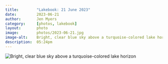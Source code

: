 ```yaml
---
title:        "Lakebook: 21 June 2023"
date:         2023-06-21
author:       Jen Myers
category:     [photos, lakebook]
layout:       photo
image:        photos/2023-06-21.jpg
image-alt:    Bright, clear blue sky above a turquoise-colored lake horizon
description:  05:24pm
---
```


<div><img alt="Bright, clear blue sky above a turquoise-colored lake horizon" src="{{ site.baseurl }}/images/photos/2023-06-21.jpg" /></div>
